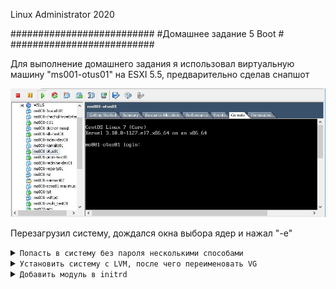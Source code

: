 Linux Administrator 2020

   ##########################
   #Домашнее задание 5 Boot #
   ##########################




Для выполнение домашнего задания я использовал виртуальную машину "ms001-otus01" на ESXI 5.5, предварительно сделав снапшот

<p align="center"><img src="https://raw.githubusercontent.com/Kostyuk-Ruslan/otus-linux/master/work6_Boot/photo/1.JPG"></p>

Перезагрузил систему, дождался окна выбора ядер и нажал "-e"


<details>
<summary><code>Попасть в систему без пароля несколькими способами</code></summary>


Способ 1.

Вышло данное окно:

<p align="center"><img src="https://raw.githubusercontent.com/Kostyuk-Ruslan/otus-linux/master/work6_Boot/photo/2.JPG"></p>

Далее как по инструкции я добавил после "linux16" ==> init=/bin/sh получилось вот так :

<p align="center"><img src="https://raw.githubusercontent.com/Kostyuk-Ruslan/otus-linux/master/work6_Boot/photo/3.JPG"></p>

попали в рутовую файловую систему, проверил файлы, все на месте, я так понял мы посоденились в режиме RO
перементируем  корневую файловую систему в режиме Read-write

<p align="center"><img src="https://raw.githubusercontent.com/Kostyuk-Ruslan/otus-linux/master/work6_Boot/photo/4.JPG"></p>

После чего набрал команду <code>passwd</code> и ввел свой пароль и "reboot" после перезагрузки я успешно вошел в систему под своим новым паролем.


Способ 2.

По аналогии с первым заданием дожидаемся окна выбора ядер и жмем "e"

Далее пишем после "linux16" ==>  rd.break и жмем Ctrl+X

<p align="center"><img src="https://raw.githubusercontent.com/Kostyuk-Ruslan/otus-linux/master/work6_Boot/photo/5.JPG"></p>

Попадаем в аварийный режим (emergency mode)

<p align="center"><img src="https://raw.githubusercontent.com/Kostyuk-Ruslan/otus-linux/master/work6_Boot/photo/6.JPG"></p>


Разбор по командам:
1. Перемонтируем корневую файловую систему в режиме "Read-Write" дополнительно проверил это командой "mount" на скриншое правда не указал.
2. Зайдем в sysroot с помощью chroot
3. Поменяем пароль рута командой "passwd root"
4. Создадим файл "autorelabel" - не совсем понял для чего этот файл, я так понял, он как то связан с "selinux" возможно мы как то проморкировали фс для selinux

Попытался сделать reboot, но не получилось, поэтому сделал жесткий reset вм. ( возможно надо было выйти из chroot)
После перезагрузки успешно вошел в систему под новым паролем рута.

Способ 3.

По аналогии с первым заданием дожидаемся окна выбора ядер и жмем "e"

Далее пишем после "linux16" ==>  rw init=/sysroot/bin/sh и жмем Ctrl+X


<p align="center"><img src="https://raw.githubusercontent.com/Kostyuk-Ruslan/otus-linux/master/work6_Boot/photo/7.JPG"></p>

и нажал "Ctrl + X"

<p align="center"><img src="https://raw.githubusercontent.com/Kostyuk-Ruslan/otus-linux/master/work6_Boot/photo/8.JPG"></p>

- Команда "mount" показал, что мы в систему уже в режиме "Read-Write" удобно )


Тут перезагрузка сработала, после того как вышел из "chroot" удачно вошел в систему с новым 3-им паролем.


</details>


<details>
<summary><code>Установить систему с LVM, после чего переименовать VG</code></summary>

Установил систему с образа "CentOS7"на виртуалку в итоге получилось следующая размерка:


```

[root@ms001-otus01 ~]# lsblk
NAME            MAJ:MIN RM  SIZE RO TYPE MOUNTPOINT
fd0               2:0    1    4K  0 disk 
sda               8:0    0   70G  0 disk 
├─sda1            8:1    0    1G  0 part /boot
└─sda2            8:2    0   69G  0 part 
  ├─centos-root 253:0    0   67G  0 lvm  /
  └─centos-swap 253:1    0    2G  0 lvm  [SWAP]
sr0              11:0    1 1024M  0 rom  
[root@ms001-otus01 ~]# 

доп. информация

[root@ms001-otus01 ~]# vgs
  VG     #PV #LV #SN Attr   VSize   VFree
  centos   1   2   0 wz--n- <69.00g    0 
[root@ms001-otus01 ~]# vgdisplay
  --- Volume group ---
  VG Name               centos
  System ID             
  Format                lvm2
  Metadata Areas        1
  Metadata Sequence No  5
  VG Access             read/write
  VG Status             resizable
  MAX LV                0
  Cur LV                2
  Open LV               2
  Max PV                0
  Cur PV                1
  Act PV                1
  VG Size               <69.00 GiB
  PE Size               4.00 MiB
  Total PE              17663
  Alloc PE / Size       17663 / <69.00 GiB
  Free  PE / Size       0 / 0   
  VG UUID               3iG60l-uthZ-riT5-EHPF-6FQR-PrST-ekLMof
   
[root@ms001-otus01 ~]# 


```
 Далее меняем имя vgs <code>vgrename centos OtusRoot</code>

``` 
[root@ms001-otus01 ~]# vgrename centos OtusRoot
Volume group "centos" successfully renamed to "OtusRoot"
[root@ms001-otus01 ~]# 
 
```   
Правим  " vim /etc/fstab" - меняем "centos" на "OtusRoot

```
#
# /etc/fstab
# Created by anaconda on Thu May 17 18:50:10 2018
#
# Accessible filesystems, by reference, are maintained under '/dev/disk'
# See man pages fstab(5), findfs(8), mount(8) and/or blkid(8) for more info
#
/dev/mapper/OtusRoot-root /                       xfs     defaults        0 0
UUID=b530bedb-abb3-4a79-a738-bb426988f479 /boot                   xfs     defaults        0 0
/dev/mapper/OtusRoot-swap swap                    swap    defaults        0 0
```


[root@ms001-otus01 ~]# vim /etc/default/grub - меняем "centos" на "OtusRoot"

```
GRUB_TIMEOUT=5
GRUB_DISTRIBUTOR="$(sed 's, release .*$,,g' /etc/system-release)"
GRUB_DEFAULT=saved
GRUB_DISABLE_SUBMENU=true
GRUB_TERMINAL_OUTPUT="console"
GRUB_CMDLINE_LINUX="crashkernel=auto rd.lvm.lv=OtusRoot/root rd.lvm.lv=OtusRoot/swap rhgb quiet"
GRUB_DISABLE_RECOVERY="true"
```


[root@ms001-otus01 ~]# vim /boot/grub2/grub.cfg - меняем "centos" на "OtusRoot"

```

### BEGIN /etc/grub.d/10_linux ###
menuentry 'CentOS Linux (3.10.0-1127.el7.x86_64) 7 (Core)' --class centos --class gnu-linux --class gnu --class os --unrestricted $menuentry_id_option 'gnulinux-3.10.0-862.el7.x86_64-advanced-9126d604-c54d-4b60-865b-424e3e820f50' {
        load_video
        set gfxpayload=keep
        insmod gzio
        insmod part_msdos
        insmod xfs
        set root='hd0,msdos1'
        if [ x$feature_platform_search_hint = xy ]; then
          search --no-floppy --fs-uuid --set=root --hint-bios=hd0,msdos1 --hint-efi=hd0,msdos1 --hint-baremetal=ahci0,msdos1 --hint='hd0,msdos1'  b530bedb-abb3-4a79-a738-bb426988f479
        else
          search --no-floppy --fs-uuid --set=root b530bedb-abb3-4a79-a738-bb426988f479
        fi        linux16 /vmlinuz-3.10.0-1127.el7.x86_64 root=/dev/mapper/OtusRoot-root ro crashkernel=auto rd.lvm.lv=OtusRoot/root rd.lvm.lv=OtusRoot/swap rhgb quiet LANG=en_US.UTF-8
        initrd16 /initramfs-3.10.0-1127.el7.x86_64.img

```

Пересоздаем inird  для нового имени OtusRoot

<code>[root@ms001-otus01 ~]# mkinitrd -f -v /boot/initramfs-$(uname -r).img $(uname -r)</code> - пошел длинный вывод, в конце выдал

<code>

*** Created microcode section ***

*** Creating image file done ***

*** Creating initramfs image file '/boot/initramfs-3.10.0-1127.el7.x86_64.img' done ***

</code>

И перезагружаемся "reboot"

после перезагрузки видим новое имя VG

```
[root@ms001-otus01 ~]# vgs
  VG       #PV #LV #SN Attr   VSize   VFree
  OtusRoot   1   2   0 wz--n- <69.00g    0 

[root@ms001-otus01 ~]# vgdisplay
  --- Volume group ---
  VG Name               OtusRoot
  System ID             
  Format                lvm2
  Metadata Areas        1
  Metadata Sequence No  6
  VG Access             read/write
  VG Status             resizable
  MAX LV                0
  Cur LV                2
  Open LV               2
  Max PV                0
  Cur PV                1
  Act PV                1
  VG Size               <69.00 GiB
  PE Size               4.00 MiB
  Total PE              17663
  Alloc PE / Size       17663 / <69.00 GiB
  Free  PE / Size       0 / 0   
  VG UUID               3iG60l-uthZ-riT5-EHPF-6FQR-PrST-ekLMof
```
Имя поменялось.
</details>



<details>
<summary><code>Добавить модуль в initrd</code></summary>


Переходим в каталог "cd /usr/lib/dracut/modules.d" и видим там много модулей
создаем каталог "mkdir 01test"

и помещаем туда два скрипта с гитхаба "https://gist.github.com/lalbrekht/"


<summary><code>module-setup.sh</summary></code> - уст. самого модуля и вызывает test.sh 

```
#!/bin/bash

check() {
    return 0
}

depends() {
    return 0
}

install() {
    inst_hook cleanup 00 "${moddir}/test.sh"
}

```

<details>
<summary><code>test.sh</summary></code> - тот скрипт который вызывается, рисует пингвина )

```
#!/bin/bash

exec 0<>/dev/console 1<>/dev/console 2<>/dev/console
cat <<'msgend'
Hello! You are in dracut module!
 ___________________
< I'm dracut module >
 -------------------
   \
    \
        .--.
       |o_o |
       |:_/ |
      //   \ \
     (|     | )
    /'\_   _/`\
    \___)=(___/
msgend
sleep 10
echo " continuing...."


```

</details>

Пересобираем "initrd" от текущей версии ядра

<code>[root@ms001-otus01 01test]# mkinitrd -f -v /boot/initramfs-$(uname -r).img $(uname -r) </code>
Пошел длинный вывод, в конце выдал:

```
*** Created microcode section ***
*** Creating image file done ***
*** Creating initramfs image file '/boot/initramfs-3.10.0-1127.el7.x86_64.img' done ***
```
Команду "dracut -f -v"  - применять не стал.

Далее смотрим какие модули загружены:

```
[root@ms001-otus01 01test]# lsinitrd -m /boot/initramfs-$(uname -r).img | grep test
test - загружен наш модуль test
```


